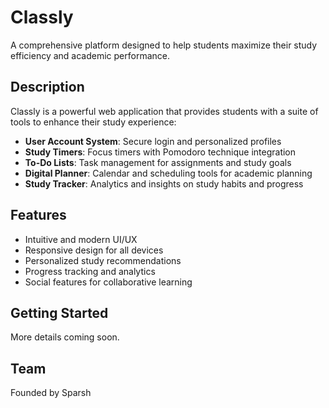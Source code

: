 # Classly

A comprehensive platform designed to help students maximize their study efficiency and academic performance.

## Description

Classly is a powerful web application that provides students with a suite of tools to enhance their study experience:

- **User Account System**: Secure login and personalized profiles
- **Study Timers**: Focus timers with Pomodoro technique integration
- **To-Do Lists**: Task management for assignments and study goals
- **Digital Planner**: Calendar and scheduling tools for academic planning
- **Study Tracker**: Analytics and insights on study habits and progress

## Features

- Intuitive and modern UI/UX
- Responsive design for all devices
- Personalized study recommendations
- Progress tracking and analytics
- Social features for collaborative learning

## Getting Started

More details coming soon.

## Team

Founded by Sparsh
